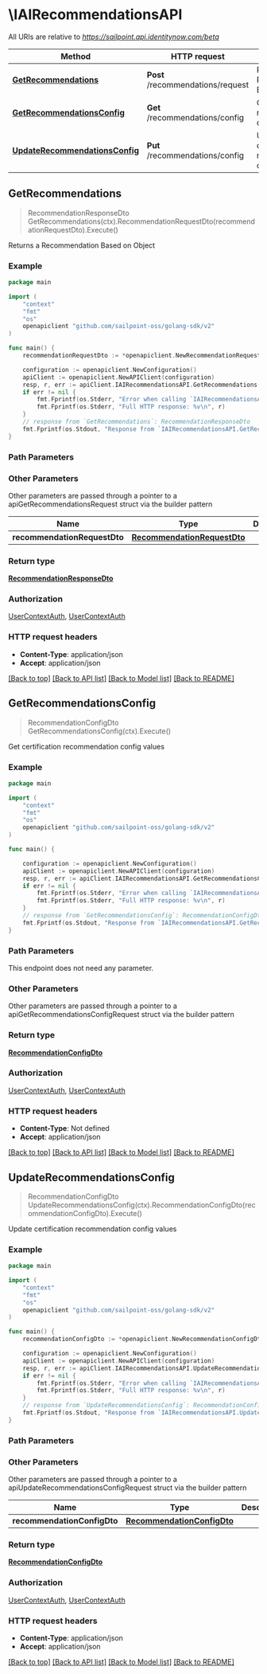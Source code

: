 # \IAIRecommendationsAPI

All URIs are relative to *https://sailpoint.api.identitynow.com/beta*

Method | HTTP request | Description
------------- | ------------- | -------------
[**GetRecommendations**](IAIRecommendationsAPI.md#GetRecommendations) | **Post** /recommendations/request | Returns a Recommendation Based on Object
[**GetRecommendationsConfig**](IAIRecommendationsAPI.md#GetRecommendationsConfig) | **Get** /recommendations/config | Get certification recommendation config values
[**UpdateRecommendationsConfig**](IAIRecommendationsAPI.md#UpdateRecommendationsConfig) | **Put** /recommendations/config | Update certification recommendation config values



## GetRecommendations

> RecommendationResponseDto GetRecommendations(ctx).RecommendationRequestDto(recommendationRequestDto).Execute()

Returns a Recommendation Based on Object



### Example

```go
package main

import (
    "context"
    "fmt"
    "os"
    openapiclient "github.com/sailpoint-oss/golang-sdk/v2"
)

func main() {
    recommendationRequestDto := *openapiclient.NewRecommendationRequestDto() // RecommendationRequestDto | 

    configuration := openapiclient.NewConfiguration()
    apiClient := openapiclient.NewAPIClient(configuration)
    resp, r, err := apiClient.IAIRecommendationsAPI.GetRecommendations(context.Background()).RecommendationRequestDto(recommendationRequestDto).Execute()
    if err != nil {
        fmt.Fprintf(os.Stderr, "Error when calling `IAIRecommendationsAPI.GetRecommendations``: %v\n", err)
        fmt.Fprintf(os.Stderr, "Full HTTP response: %v\n", r)
    }
    // response from `GetRecommendations`: RecommendationResponseDto
    fmt.Fprintf(os.Stdout, "Response from `IAIRecommendationsAPI.GetRecommendations`: %v\n", resp)
}
```

### Path Parameters



### Other Parameters

Other parameters are passed through a pointer to a apiGetRecommendationsRequest struct via the builder pattern


Name | Type | Description  | Notes
------------- | ------------- | ------------- | -------------
 **recommendationRequestDto** | [**RecommendationRequestDto**](RecommendationRequestDto.md) |  | 

### Return type

[**RecommendationResponseDto**](RecommendationResponseDto.md)

### Authorization

[UserContextAuth](../README.md#UserContextAuth), [UserContextAuth](../README.md#UserContextAuth)

### HTTP request headers

- **Content-Type**: application/json
- **Accept**: application/json

[[Back to top]](#) [[Back to API list]](../README.md#documentation-for-api-endpoints)
[[Back to Model list]](../README.md#documentation-for-models)
[[Back to README]](../README.md)


## GetRecommendationsConfig

> RecommendationConfigDto GetRecommendationsConfig(ctx).Execute()

Get certification recommendation config values



### Example

```go
package main

import (
    "context"
    "fmt"
    "os"
    openapiclient "github.com/sailpoint-oss/golang-sdk/v2"
)

func main() {

    configuration := openapiclient.NewConfiguration()
    apiClient := openapiclient.NewAPIClient(configuration)
    resp, r, err := apiClient.IAIRecommendationsAPI.GetRecommendationsConfig(context.Background()).Execute()
    if err != nil {
        fmt.Fprintf(os.Stderr, "Error when calling `IAIRecommendationsAPI.GetRecommendationsConfig``: %v\n", err)
        fmt.Fprintf(os.Stderr, "Full HTTP response: %v\n", r)
    }
    // response from `GetRecommendationsConfig`: RecommendationConfigDto
    fmt.Fprintf(os.Stdout, "Response from `IAIRecommendationsAPI.GetRecommendationsConfig`: %v\n", resp)
}
```

### Path Parameters

This endpoint does not need any parameter.

### Other Parameters

Other parameters are passed through a pointer to a apiGetRecommendationsConfigRequest struct via the builder pattern


### Return type

[**RecommendationConfigDto**](RecommendationConfigDto.md)

### Authorization

[UserContextAuth](../README.md#UserContextAuth), [UserContextAuth](../README.md#UserContextAuth)

### HTTP request headers

- **Content-Type**: Not defined
- **Accept**: application/json

[[Back to top]](#) [[Back to API list]](../README.md#documentation-for-api-endpoints)
[[Back to Model list]](../README.md#documentation-for-models)
[[Back to README]](../README.md)


## UpdateRecommendationsConfig

> RecommendationConfigDto UpdateRecommendationsConfig(ctx).RecommendationConfigDto(recommendationConfigDto).Execute()

Update certification recommendation config values



### Example

```go
package main

import (
    "context"
    "fmt"
    "os"
    openapiclient "github.com/sailpoint-oss/golang-sdk/v2"
)

func main() {
    recommendationConfigDto := *openapiclient.NewRecommendationConfigDto() // RecommendationConfigDto | 

    configuration := openapiclient.NewConfiguration()
    apiClient := openapiclient.NewAPIClient(configuration)
    resp, r, err := apiClient.IAIRecommendationsAPI.UpdateRecommendationsConfig(context.Background()).RecommendationConfigDto(recommendationConfigDto).Execute()
    if err != nil {
        fmt.Fprintf(os.Stderr, "Error when calling `IAIRecommendationsAPI.UpdateRecommendationsConfig``: %v\n", err)
        fmt.Fprintf(os.Stderr, "Full HTTP response: %v\n", r)
    }
    // response from `UpdateRecommendationsConfig`: RecommendationConfigDto
    fmt.Fprintf(os.Stdout, "Response from `IAIRecommendationsAPI.UpdateRecommendationsConfig`: %v\n", resp)
}
```

### Path Parameters



### Other Parameters

Other parameters are passed through a pointer to a apiUpdateRecommendationsConfigRequest struct via the builder pattern


Name | Type | Description  | Notes
------------- | ------------- | ------------- | -------------
 **recommendationConfigDto** | [**RecommendationConfigDto**](RecommendationConfigDto.md) |  | 

### Return type

[**RecommendationConfigDto**](RecommendationConfigDto.md)

### Authorization

[UserContextAuth](../README.md#UserContextAuth), [UserContextAuth](../README.md#UserContextAuth)

### HTTP request headers

- **Content-Type**: application/json
- **Accept**: application/json

[[Back to top]](#) [[Back to API list]](../README.md#documentation-for-api-endpoints)
[[Back to Model list]](../README.md#documentation-for-models)
[[Back to README]](../README.md)

